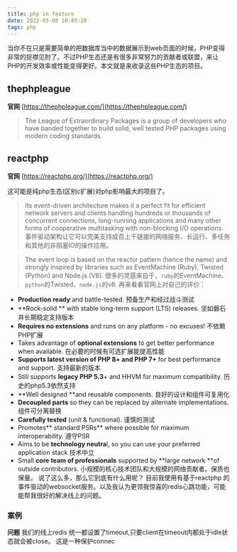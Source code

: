```yaml
---
title: php in feature
date: 2022-05-08 10:45:20
tags: php
---
```


当你不在只是需要简单的把数据库当中的数据展示到web页面的时候，PHP变得非常的捉襟见肘了。不过PHP生态还是有很多非常努力的贡献者或联盟，来让PHP的开发效率或性能变得更好。本文就是来收录这些PHP生态的项目。

## thephpleague

**官网** [https://thephpleague.com/](https://thephpleague.com/)

> The League of Extraordinary Packages is a group of developers who have banded together to build solid, well tested PHP packages using modern coding standards.

## reactphp

**官网** [https://reactphp.org/](https://reactphp.org/)

这可能是纯php生态(区别c扩展)对php影响最大的项目了。

> Its event-driven architecture makes it a perfect fit for efficient network servers and clients handling hundreds or thousands of concurrent connections, long-running applications and many other forms of cooperative multitasking with non-blocking I/O operations.
事件驱动架构让它可以完美支持成百上千链接的网络服务、长运行、多任务和其他的非阻塞IO的操作应用。

> The event loop is based on the reactor pattern (hence the name) and strongly inspired by libraries such as EventMachine (Ruby), Twisted (Python) and Node.js (V8).
很多的灵感来自于，`ruby`的EventMachine、`python`的Twisted、`node.js`的v8.
再来看看官网上对自己的评价：
- **Production ready** and battle-tested.  预备生产和经过战斗测试
- **Rock-solid ** with stable long-term support (LTS) releases. 坚如磐石并长期稳定支持版本
- **Requires no extensions** and runs on any platform - no excuses! 不依赖PHP扩展
- Takes advantage of **optional extensions** to get better performance when available. 在必要的时候有可选扩展能提高性能
- **Supports latest version of PHP 8+ and PHP 7+** for best performance and support.  支持最新的版本
- Still supports **legacy PHP 5.3**+ and HHVM for maximum compatibility. 历史的php5.3依然支持
- **Well designed **and reusable components. 良好的设计和组件可复用化
- **Decoupled parts** so they can be replaced by alternate implementations. 组件可分离替换
- **Carefully tested** (unit & functional).  谨慎的测试
- Promotes** standard PSRs** where possible for maximum interoperability.  遵守PSR
- Aims to be **technology neutra**l, so you can use your preferred application stack  技术中立
- Small **core team of professionals** supported by **large network **of outside contributors.  小规模的核心技术团队和大规模的网络贡献者。保质也保量。
说了这么多，那么它到底有什么用呢？
目前我使用有基于reactphp 的事件驱动的websocket服务。以及我认为更领我惊喜的redis心跳功能，可能能帮我很好的解决线上的问题。

### 案例
**问题** 我们的线上redis 统一都设置了timeout,只要client在timeout内都处于idle状态就会被close。 这是一种保护connec




